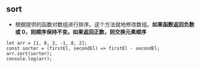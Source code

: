 ## sort

- 根据提供的函数对数组进行排序。这个方法就地修改数组。**如果函数返回负数或 0，则顺序保持不变。如果返回正数，则交换元素顺序**

```
let arr = [1, 8, 3, -1, 8, 2];
const sorter = (firstEl, secondEl) => firstEl - secondEl;
arr.sort(sorter);
console.log(arr);
```

